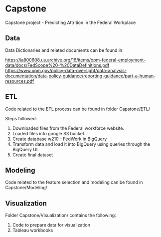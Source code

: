 # Capstone
Capstone project - Predicting Attrition in the Federal Workplace

## Data 


Data Dictionaries and related documents can be found in: 

https://ia800608.us.archive.org/16/items/opm-federal-employment-data/docs/FedScope%20-%20DataDefinitions.pdf 
https://www.opm.gov/policy-data-oversight/data-analysis-documentation/data-policy-guidance/reporting-guidance/part-a-human-resources.pdf



## ETL
Code related to the ETL process can be found in folder Capstone/ETL/

Steps followed:
1. Downloaded files from the Federal workforce website.
2. Loaded files into google S3 bucket.
3. Create database w210 - FedWork in BigQuery 
3. Transform data and load it into BigQuery using queries through the BigQuery UI
4. Create final dataset 
## Modeling
Code related to the feature selection and modeling can be found in Capstone/Modeling/

## Visualization
Folder Capstone/Visualization/ contains the following:
1. Code to prepare data for visualization
2. Tableau workbooks 
